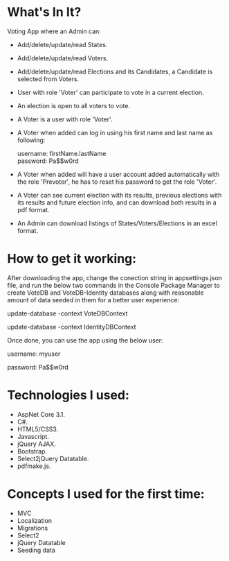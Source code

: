 # What's In It?

Voting App where an Admin can:
 -  Add/delete/update/read States.
 -  Add/delete/update/read Voters. 
 -  Add/delete/update/read Elections and its Candidates, a Candidate is selected from Voters.
 -  User with role 'Voter' can participate to vote in a current election.
 -  An election is open to all voters to vote.
 -  A Voter is a user with role 'Voter'.
 -  A Voter when added can log in using his first name and last name as following:
   
    username: firstName.lastName  
    password: Pa$$w0rd 
-  A Voter when added will have a user account added automatically with the role 'Prevoter', he has to reset his password to get the role 'Voter'.
-  A Voter can see current election with its results, previous elections with its results and future election info, and can download both results in a pdf format.
 -  An Admin can download listings of States/Voters/Elections in an excel format.



# How to get it working:
After downloading the app, change the conection string in appsettings.json file, and run the below two commands in the Console Package Manager to create VoteDB and VoteDB-Identity databases
along with reasonable amount of data seeded in them for a better user experience:

update-database -context VoteDBContext


update-database -context IdentityDBContext


Once done, you can use the app using the below user:


username: myuser 

password: Pa$$w0rd

# Technologies I used:
-  AspNet Core 3.1.
-  C#.
-  HTML5/CSS3.
-  Javascript.
-  jQuery AJAX.
-  Bootstrap.
-  Select2jQuery Datatable.
-  pdfmake.js.

#  Concepts I used for the first time:
-  MVC
-  Localization
-  Migrations
-  Select2
-  jQuery Datatable
-  Seeding data
